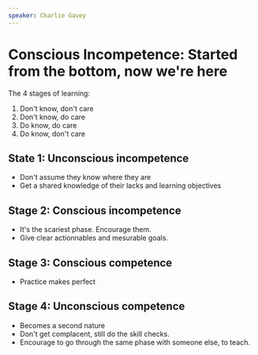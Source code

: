 ```yaml
---
speaker: Charlie Gavey
---
```


# Conscious Incompetence: Started from the bottom, now we're here

The 4 stages of learning:

1. Don't know, don't care
2. Don't know, do care
3. Do know, do care
4. Do know, don't care

## State 1: Unconscious incompetence

- Don't assume they know where they are
- Get a shared knowledge of their lacks and learning objectives

## Stage 2: Conscious incompetence

- It's the scariest phase. Encourage them.
- Give clear actionnables and mesurable goals.

## Stage 3: Conscious competence

- Practice makes perfect

## Stage 4: Unconscious competence

- Becomes a second nature
- Don't get complacent, still do the skill checks.
- Encourage to go through the same phase with someone else, to teach.